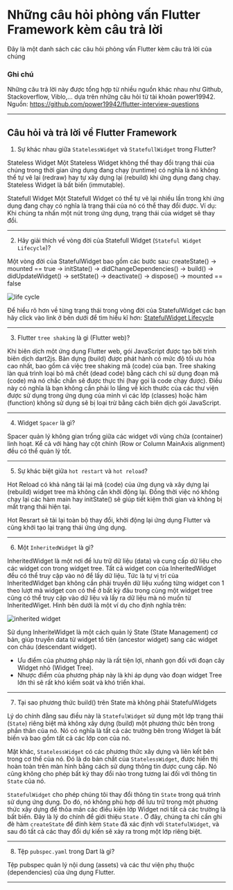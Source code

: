 # Những câu hỏi phỏng vấn Flutter Framework kèm câu trả lời

Đây là một danh sách các câu hỏi phỏng vấn Flutter kèm câu trả lời của chúng

### Ghi chú ###

Những câu trả lời này được tổng hợp từ nhiều nguồn khác nhau như Github, Stackoverflow, Viblo,... dựa trên những câu hỏi từ tài khoản power19942. Nguồn: https://github.com/power19942/flutter-interview-questions

---
  Câu hỏi và trả lời về Flutter Framework
---

1. Sự khác nhau giữa `StatelessWidget` và `StatefullWidget` trong Flutter?

Stateless Widget
Một Stateless Widget không thể thay đổi trạng thái của chúng trong thời gian ứng dụng đang chạy (runtime) có nghĩa là nó không thể tự vẽ lại (redraw) hay tự xây dựng lại (rebuild) khi ứng dụng đang chạy. Stateless Widget là bất biến (immutable).

Statefull Widget
Một Statefull Widget có thể tự vẽ lại nhiều lần trong khi ứng dụng đang chạy có nghĩa là trạng thái của nó có thể thay đổi được. Ví dụ: Khi chúng ta nhấn một nút trong ứng dụng, trạng thái của widget sẽ thay đổi.

---

2. Hãy giải thích về vòng đời của Statefull Widget (`Stateful Widget Lifecycle`)?

Một vòng đời của StatefulWidget bao gồm các bước sau:
createState() -> 
mounted == true -> 
initState() -> 
didChangeDependencies() -> 
build() -> 
didUpdateWidget() -> 
setState() -> 
deactivate() -> 
dispose() -> 
mounted == false

<img src='https://github.com/power19942/flutter-interview-questions/blob/main/img/life_cycle.png' alt="life cycle"/>

Để hiểu rõ hơn về từng trạng thái trong vòng đời của StatefulWidget các bạn hãy click vào link ở bên dưới để tìm hiểu kĩ hơn:
[StatefulWidget Lifecycle](https://viblo.asia/p/flutter-doi-dieu-can-ghi-nho-RQqKLN6zl7z#:~:text=%C4%91%C6%B0%E1%BB%A3c%20t%C3%ADch%20h%E1%BB%A3p.-,StatefulWidget%20Lifecycle,-Khi%20Flutter%20x%C3%A2y)

---

3. Flutter `tree shaking` là gì (Flutter web)?

Khi biên dịch một ứng dụng Flutter web, gói JavaScript được tạo bởi trình biên dịch dart2js. Bản dựng (build) được phát hành có mức độ tối ưu hóa cao nhất, bao gồm cá việc tree shaking mã (code) của bạn. Tree shaking làn quá trình loại bỏ mã chết (dead code) bằng cách chỉ sử dụng đoạn mã (code) mà nó chắc chắn sẽ được thực thi (hay gọi là code chạy được). Điều này có nghĩa là bạn không cần phải lo lắng về kích thước của các thư viện được sử dụng trong ứng dụng của mình vì các lớp (classes) hoặc hàm (function) không sử dụng sẽ bị loại trừ bằng cách biên dịch gói JavaScript.

---

4. Widget `Spacer` là gì?

Spacer quản lý không gian trống giữa các widget với vùng chứa (container) linh hoạt. Kể cả với hàng hay cột chính (Row or Column MainAxis alignment) đều có thể quản lý tốt.

---

5. Sự khác biệt giữa `hot restart` và `hot reload`?

Hot Reload có khả năng tải lại mã (code) của ứng dụng và xây dựng lại (rebuild) widget tree mà không cần khởi động lại. Đồng thời việc nó không chạy lại các hàm main hay initState() sẽ giúp tiết kiệm thời gian và không bị mất trạng thái hiện tại.

Hot Resrart sẽ tải lại toàn bộ thay đổi, khởi động lại ứng dụng Flutter và cũng khởi tạo lại trạng thái ứng ứng dụng.

---

6. Một `InheritedWidget` là gì?

InheritedWidget là một nơi để lưu trữ dữ liệu (data) và cung cấp dữ liệu cho các widget con trong widget tree. Tất cả widget con của InheritedWidget đều có thể truy cập vào nó để lấy dữ liệu. Tức là tự vị trí của InheritedWidget bạn không cần phải truyền dữ liệu xuống từng widget con 1 theo lượt mà widget con có thể ở bất kỳ đâu trong cùng một widget tree cũng có thể truy cập vào dữ liệu và lấy ra dữ liệu mà nó muốn từ InheritedWiget. Hình bên dưới là một ví dụ cho định nghĩa trên:

<img src='https://images.viblo.asia/98e3c9de-5655-4e5a-9311-b7bee943a4d6.PNG' alt="inherited widget"/>

Sử dụng InheriteWidget là một cách quản lý State (State Management) cơ bản, giúp truyền data từ widget tổ tiên (ancestor widget) sang các widget con cháu (descendant widget).
+ Ưu điểm của phương pháp này là rất tiện lợi, nhanh gọn đối với đoạn cây Widget nhỏ (Widget Tree).
+ Nhược điểm của phương pháp này là khi áp dụng vào đoạn widget Tree lớn thì sẽ rất khó kiểm soát và khó triển khai.

---

7. Tại sao phương thức build() trên State mà không phải StatefulWidgets

Lý do chính đằng sau điều này là `StatefulWidget` sử dụng một lớp trạng thái (`State`) riêng biệt mà không xây dựng (build) một phương thức bên trong phần thân của nó. Nó có nghĩa là tất cả các trường bên trong Widget là bất biến và bao gồm tất cả các lớp con của nó.

Mặt khác, `StatelessWidget` có các phương thức xây dựng và liên kết bên trong cơ thể của nó. Đó là do bản chất của `StatelessWidget`, được hiển thị hoàn toàn trên màn hình bằng cách sử dụng thông tin được cung cấp. Nó cũng không cho phép bất kỳ thay đổi nào trong tương lai đối với thông tin `State` của nó.

`StatefulWidget` cho phép chúng tôi thay đổi thông tin `State` trong quá trình sử dụng ứng dụng. Do đó, nó không phù hợp để lưu trữ trong một phương thức xây dựng để thỏa mãn các điều kiện lớp Widget nơi tất cả các trường là bất biến. Đây là lý do chính để giới thiệu `State` . Ở đây, chúng ta chỉ cần ghi đè hàm `createState` để đính kèm `State` đã xác định với `StatefulWidget`, và sau đó tất cả các thay đổi dự kiến sẽ xảy ra trong một lớp riêng biệt.

---

8. Tệp `pubspec.yaml` trong Dart là gì?

Tệp pubspec quản lý nội dung (assets) và các thư viện phụ thuộc (dependencies) của ứng dụng Flutter.

---
